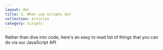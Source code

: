 ```yaml
---
layout: doc
title: 3. What can scripts do?
collection: articles
category: scripts
---
```



Rather than dive into code, here's an easy to read list of things that you can do via our JavaScript API
